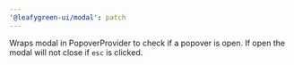 ```yaml
---
'@leafygreen-ui/modal': patch
---
```


Wraps modal in PopoverProvider to check if a popover is open. If open the modal will not close if `esc` is clicked.

